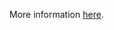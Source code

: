 More information [here](https://docs.paloaltonetworks.com/content/techdocs/en_US/prisma/prisma-cloud/prisma-cloud-code-security-policy-reference/google-cloud-policies/google-cloud-networking-policies/ensure-gcp-compute-firewall-ingress-does-not-allow-unrestricted-mysql-access.html).

